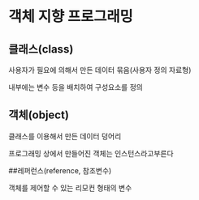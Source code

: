# 객체 지향 프로그래밍
 
## 클래스(class)

사용자가 필요에 의해서 만든 데이터 묶음(사용자 정의 자료형)

내부에는 변수 등을 배치하여 구성요소를 정의

## 객체(object) 

클래스를 이용해서 만든 데이터 덩어리

프로그래밍 상에서 만들어진 객체는 인스턴스라고부른다

##레퍼런스(reference, 참조변수)

객체를 제어할 수 있는 리모컨 형태의 변수